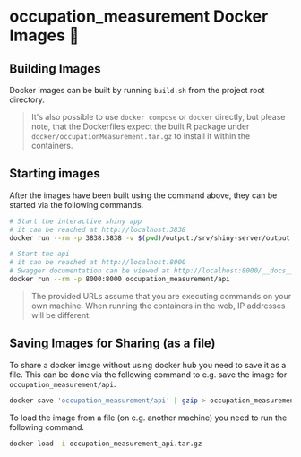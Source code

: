 # occupation_measurement Docker Images 🐋

## Building Images

Docker images can be built by running `build.sh` from the project root directory.

> It's also possible to use `docker compose` or `docker` directly, but please note, that the Dockerfiles expect the built R package under `docker/occupationMeasurement.tar.gz` to install it within the containers.

## Starting images

After the images have been built using the command above, they can be started via the following commands.

```bash
# Start the interactive shiny app
# it can be reached at http://localhost:3838
docker run --rm -p 3838:3838 -v $(pwd)/output:/srv/shiny-server/output occupation_measurement/app

# Start the api
# it can be reached at http://localhost:8000
# Swagger documentation can be viewed at http://localhost:8000/__docs__/
docker run --rm -p 8000:8000 occupation_measurement/api
```

> The provided URLs assume that you are executing commands on your own machine. When running the containers in the web, IP addresses will be different.

## Saving Images for Sharing (as a file)

To share a docker image without using docker hub you need to save it as a file. This can be done via the following command to e.g. save the image for `occupation_measurement/api`.

```bash
docker save 'occupation_measurement/api' | gzip > occupation_measurement_api.tar.gz
```

To load the image from a file (on e.g. another machine) you need to run the following command.

```bash
docker load -i occupation_measurement_api.tar.gz
```
